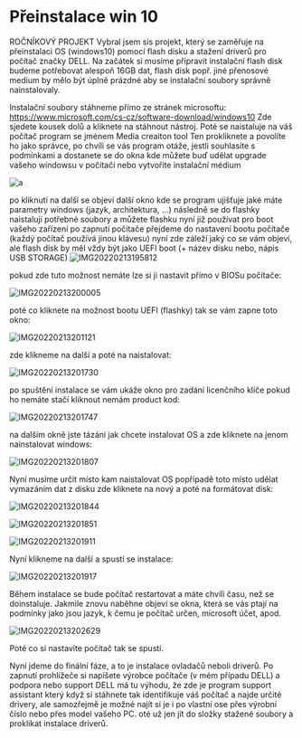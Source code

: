 # Přeinstalace win 10

ROČNÍKOVÝ PROJEKT 
Vybral jsem sis projekt, který se zaměřuje na přeinstalaci OS (windows10) pomocí flash disku a stažení driverů pro počítač značky DELL.
Na začátek si musíme připravit instalační flash disk budeme potřebovat alespoň 16GB dat, flash disk popř. jiné přenosové medium by mělo být úplně prázdné aby se instalační soubory správně nainstalovaly.

Instalační soubory stáhneme přímo ze stránek microsoftu: https://www.microsoft.com/cs-cz/software-download/windows10
Zde sjedete kousek dolů a kliknete na stáhnout nástroj. Poté se naistaluje na váš počítač program se jménem Media creaiton tool
Ten prokliknete a povolíte ho jako správce, po chvíli se vás program otáže, jestli souhlasíte s podmínkami a dostanete se do okna kde můžete buď udělat upgrade vašeho windowsu v počítači nebo vytvoříte instalační médium

![a](https://user-images.githubusercontent.com/106344975/170732859-e2a7c34d-f6c1-4266-bc95-2ea731e06a6d.png)


po kliknutí na další se objeví další okno kde se program ujišťuje jaké máte parametry windows (jazyk, architektura, …)
následně se do flashky naistalují potřebné soubory a můžete flashku nyní již používat pro boot vašeho zařízení
po zapnutí počítače přejdeme do nastavení bootu počítače (každý počítač používá jinou klávesu) 
nyní zde záleží jaký co se vám objeví, ale flash disk by měl vždy být jako UEFI boot (+ název disku nebo, nápis USB STORAGE) 
![IMG20220213195812](https://user-images.githubusercontent.com/106344975/170733083-0a8a38d5-d34d-4e4f-b4ee-c5501f46350d.jpg)

pokud zde tuto možnost nemáte lze si ji nastavit přímo v BIOSu počítače:

![IMG20220213200005](https://user-images.githubusercontent.com/106344975/170733829-73cdb961-409d-45ea-85f6-35b54b76c8f3.jpg)

poté co kliknete na možnost bootu UEFI (flashky) tak se vám zapne toto okno: 

![IMG20220213201121](https://user-images.githubusercontent.com/106344975/170733960-46908274-6b1a-4a3c-80eb-798ff1185625.jpg)


zde klikneme na další a poté na naistalovat: 

![IMG20220213201730](https://user-images.githubusercontent.com/106344975/170734098-798f38e6-d0cd-470d-a54a-20fb575aef41.jpg)


po spuštění instalace se vám ukáže okno pro zadání licenčního klíče pokud ho nemáte stačí kliknout nemám product kod: 

![IMG20220213201747](https://user-images.githubusercontent.com/106344975/170735960-493c0aa3-1287-402a-be7b-c58267d95669.jpg)



na dalším okně jste tázáni jak chcete instalovat OS a zde kliknete na jenom nainstalovat windows: 

![IMG20220213201807](https://user-images.githubusercontent.com/106344975/170736039-de425a04-982d-48f1-a12c-e1c3e8253fb1.jpg)


Nyní musíme určit místo kam naistalovat OS popřípadě toto místo udělat vymazáním dat z disku zde kliknete na nový a poté na formátovat disk:    

![IMG20220213201844](https://user-images.githubusercontent.com/106344975/170736063-dd74e558-d0ce-4e5b-82e2-1501f8084b09.jpg)

![IMG20220213201851](https://user-images.githubusercontent.com/106344975/170736076-bb27e87a-bab7-4b20-bd7a-1c9f0e69b945.jpg)

![IMG20220213201911](https://user-images.githubusercontent.com/106344975/170736088-087fe45a-4bb7-4233-88d3-e31f682574df.jpg)



Nyní klikneme na další a spustí se instalace:

 ![IMG20220213201917](https://user-images.githubusercontent.com/106344975/170736142-b8116f6e-31ce-46b3-b002-0ebe0aeadaa9.jpg)

Během instalace se bude počítač restartovat a máte chvíli času, než se doinstaluje.
Jakmile znovu naběhne objeví se okna, která se vás ptají na podmínky jako jsou jazyk, k čemu je počítač určen, microsoft účet, apod. 

![IMG20220213202629](https://user-images.githubusercontent.com/106344975/170736181-1ea93314-a955-4b1c-9acf-01799a50a7ec.jpg)

Poté co si nastavíte počítač tak se spustí.

Nyní jdeme do finální fáze, a to je instalace ovladačů neboli driverů.
Po zapnutí prohlížeče si napíšete výrobce počítače (v mém případu DELL) a podpora nebo support
DELL má tu výhodu, že zde je program support assistant který když si stáhnete tak identifikuje váš počítač a najde určité drivery, ale samozřejmě je možné najít si je i po vlastní ose přes výrobní číslo nebo přes model vašeho PC. oté už jen jít do složky stažené soubory a proklikat instalace driverů.

